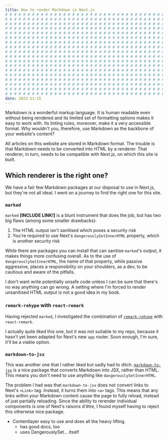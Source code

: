 ```yaml
---
title: How to render Markdown in Next.js
# # # # # # # # # # # # # # # # # # # # # # # # # # # # # # # # # # # # # # # #
# # # # # # # # # # # # # # # # # # # # # # # # # # # # # # # # # # # # # # # #
# # # # # # # # # # # # # # # # # # # # # # # # # # # # # # # # # # # # # # # #
# # # # # # # # # # # # # # # # # # # # # # # # # # # # # # # # # # # # # # # #
# # # # # # # # # # # # # # # # # # # # # # # # # # # # # # # # # # # # # # # #
# # # # # # # # # # # # # # # # # # # # # # # # # # # # # # # # # # # # # # # #
# # # # # # # # # # # # # # # # # # # # # # # # # # # # # # # # # # # # # # # #
# # # # # # # # # # # # # # # # # # # # # # # # # # # # # # # # # # # # # # # #
# # # # # # # # # # # # # # # # # # # # # # # # # # # # # # # # # # # # # # # #
# # # # # # # # # # # # # # # # # # # # # # # # # # # # # # # # # # # # # # # #
# # # # # # # # # # # # # # # # # # # # # # # # # # # # # # # # # # # # # # # #
# # # # # # # # # # # # # # # # # # # # # # # # # # # # # # # # # # # # # # # #
# # # # # # # # # # # # # # # # # # # # # # # # # # # # # # # # # # # # # # # #
# # # # # # # # # # # # # # # # # # # # # # # # # # # # # # # # # # # # # # # #
# # # # # # # # # # # # # # # # # # # # # # # # # # # # # # # # # # # # # # # #
# # # # # # # # # # # # # # # # # # # # # # # # # # # # # # # # # # # # # # # #
# # # # # # # # # # # # # # # # # # # # # # # # # # # # # # # # # # # # # # # #
# # # # # # # # # # # # # # # # # # # # # # # # # # # # # # # # # # # # # # # #
date: 2023-11-15
---
```


Markdown is a wonderful markup language. It is human readable even without being rendered and its limited set of formatting options makes it easy to work with. Its linting rules, moreover, make it a very accessible format. Why wouldn't you, therefore, use Markdown as the backbone of your website's content?

All articles on this website are stored in Markdown format. The trouble is that Markdown needs to be converted into HTML by a renderer. That renderer, in turn, needs to be compatible with Next.js, on which this site is built.

## Which renderer is the right one?

We have a fair few Markdown packages at our disposal to use in Next.js, but they're not all ideal. I went on a journey to find the right one for this site.

### `marked`

`marked` **[INCLUDE LINK!]** is a blunt instrument that does the job, but has two big flaws (among some smaller drawbacks):

1. The HTML output isn't sanitised which poses a security risk
2. You're required to use Next's `dangerouslySetInnerHTML` property, which is another security risk

While there are packages you can install that can sanitise `marked`'s output, it makes things more confusing overall. As to the use of `dangerouslySetInnerHTML`, the name of that property, while passive aggressive, places a responsibility on your shoulders, as a dev, to be cautious and aware of the pitfalls.

I don't want write potentially unsafe code unless I can be sure that there's no way anything can go wrong. A setting where I'm forced to render unsanitised HTML output is not a good idea in my book.

### `remark-rehype` with `react-remark`

Having rejected `marked`, I investigated the combination of [`remark-rehype`](https://github.com/remarkjs/remark-rehype) with `react-remark`.

I actually quite liked this one, but it was not suitable to my repo, because it hasn't yet been adapted for Next's new `app` router. Soon enough, I'm sure, it'll be a viable option.

### `markdown-to-jsx`

This was another one that I rather liked but sadly had to ditch. [`markdown-to-jsx`](https://www.npmjs.com/package/markdown-to-jsx) is a nice package that converts Markdown into JSX, rather than HTML. This means you don't need to use anything like `dangerouslySetInnerHTML`.

The problem I had was that `markdown-to-jsx` does not convert links to Next's `<Link>` tag. Instead, it turns them into `<a>` tags. This means that any links within your Markdown content cause the page to fully reload, instead of just partially reloading. Since the ability to rerender individual components is one of Next's raisons d'&ecirc;tre, I found myself having to reject this otherwise nice package.

- Contentlayer easy to use and does all the heavy lifting.
  - has good docs, too
  - uses DangerouslySet... itself
